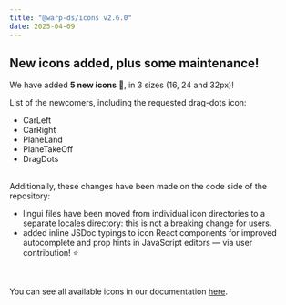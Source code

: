 ```yaml
---
title: "@warp-ds/icons v2.6.0"
date: 2025-04-09
---
```


## New icons added, plus some maintenance!

We have added **5 new icons** :tada:, in 3 sizes (16, 24 and 32px)!

List of the newcomers, including the requested drag-dots icon:

<ul>
<li>CarLeft</li>
<li>CarRight</li>
<li>PlaneLand</li>
<li>PlaneTakeOff</li>
<li>DragDots</li>
</ul>

<br />
Additionally, these changes have been made on the code side of the repository:

- lingui files have been moved from individual icon directories to a separate locales directory: this is not a breaking change for users.
- added inline JSDoc typings to icon React components for improved autocomplete and prop hints in JavaScript editors — via user contribution! ⭐

<br />

You can see all available icons in our documentation [here](https://warp-ds.github.io/docs/components/icons/).
